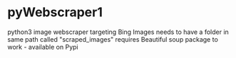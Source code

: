 # pyWebscraper1
python3 image webscraper targeting Bing Images
needs to have a folder in same path called "scraped_images"
requires Beautiful soup package to work - available on Pypi
